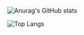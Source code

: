 ![Anurag's GitHub stats](https://github-readme-stats.vercel.app/api?username=Script-z&show_icons=true&theme=dracula)

![Top Langs](https://github-readme-stats.vercel.app/api/top-langs/?username=Script-z&layout=compact&theme=dracula)
